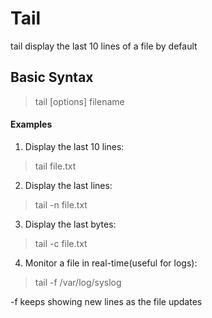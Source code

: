 # Tail

tail display the last 10 lines of a file by default

## Basic Syntax

> tail [options] filename

#### Examples

1. Display the last 10 lines:

> tail file.txt

2. Display the last <n> lines:

> tail -n <n> file.txt

3. Display the last <n> bytes:

> tail -c <n> file.txt

4. Monitor a file in real-time(useful for logs):

> tail -f /var/log/syslog

-f keeps showing new lines as the file updates
